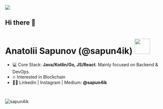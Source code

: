 ![](https://github.com/halfrost/halfrost/blob/master/icons/header_.png)

## Hi there 👋

<h1 align="left">Anatolii Sapunov (@sapun4ik) <img src="https://media.giphy.com/media/VgCDAzcKvsR6OM0uWg/giphy.gif" width="50"> </h1>

- 💻 Core Stack: **Java/Kotlin/Go, JS/React**. Mainly focused on Backend & DevOps.
- 🔥 Interested in Blockchain
- 👨‍💻 Linkedin | Instagram | Medium: **@sapun4ik** 
<br />



<p>&nbsp;<img align="left" src="https://github-readme-stats.vercel.app/api?username=sapun4ik&show_icons=true&hide_title=true" alt="sapun4ik" /></p>

<!--
**sapun4ik/sapun4ik** is a ✨ _special_ ✨ repository because its `README.md` (this file) appears on your GitHub profile.

Here are some ideas to get you started:

- 🔭 I’m currently working on ...
- 🌱 I’m currently learning ...
- 👯 I’m looking to collaborate on ...
- 🤔 I’m looking for help with ...
- 💬 Ask me about ...
- 📫 How to reach me: ...
- 😄 Pronouns: ...
- ⚡ Fun fact: ...
-->
